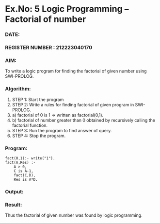 # Ex.No: 5   Logic Programming – Factorial of number   
### DATE:                                                                            
### REGISTER NUMBER : 212223040170
### AIM: 
To  write  a logic program for finding the factorial of given number using SWI-PROLOG. 
### Algorithm:
1. STEP 1: Start the program
2. STEP 2:  Write a rules for finding factorial of given program in SWI-PROLOG.
3.   a)	factorial of 0 is 1 => written as factorial(0,1).
4.   b)	factorial of number greater than 0 obtained by recursively calling the factorial    function.
5. STEP 3: Run the program  to find answer of  query.
6. STEP 4: Stop the program.

### Program:
```
fact(0,1):- write("1").
fact(A,Res) :-  
    A > 0, 
	C is A-1,
    fact(C,D),
    Res is A*D.
```


### Output:



### Result:
Thus the factorial of given number was found by logic programming. 
